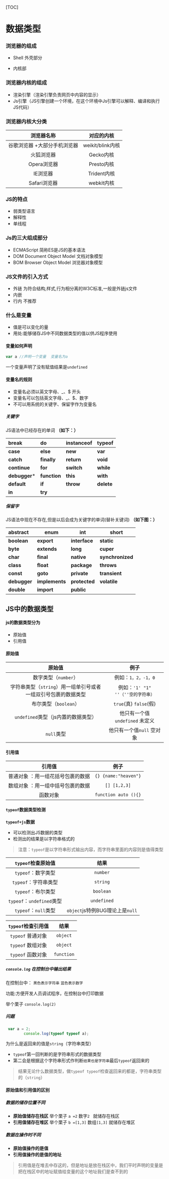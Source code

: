 

[TOC]



# 数据类型

### 浏览器的组成

- Shell  外壳部分 

- 内核部

### 浏览器内核的组成

- 渲染引擎（渲染引擎负责网页中内容的显示）
- Js引擎（JS引擎创建一个环境，在这个环境中Js引擎可以解释、编译和执行JS代码）

### 浏览器内核大分类

|          浏览器名称           |    对应的内核    |
| :-------------------------: | :--------------: |
| 谷歌浏览器  +大部分手机浏览器 | weikit/blink内核 |
|          火狐浏览器           |    Gecko内核     |
|          Opera浏览器          |    Presto内核    |
|           IE浏览器            |   Trident内核    |
|         Safari浏览器          |    webkit内核    |

### JS的特点

- 弱类型语言
- 解释性
- 单线程

### Js的三大组成部分

- ECMAScript   简称ES是JS的基本语法
- DOM              Document Object Model  文档对象模型
- BOM              Browser Object Model  浏览器对象模型

### JS文件的引入方式

- 外链   为符合结构,样式,行为相分离的W3C标准,一般是外链js文件
- 内嵌
- 行内  不推荐

### 什么是变量

- 值是可以变化的量  
- 用处:能够储存JS中不同数据类型的值以供JS程序使用

#### 变量如何声明

```JavaScript
var a //声明一个变量  变量名为a
```

一个变量声明了没有赋值结果是`undefined`

#### 变量名的规则

- 变量名必须以英文字母、_、$ 开头
- 变量名可以包括英文字母、_、$、数字
- 不可以用系统的关键字、保留字作为变量名

##### 关键字

JS语法中已经存在的单词 **（如下：）**

| break         | do           | instanceof | typeof     |
| :------------ | :----------- | :--------- | :--------- |
| **case**      | **else**     | **new**    | **var**    |
| **catch**     | **finally**  | **return** | **void**   |
| **continue**  | **for**      | **switch** | **while**  |
| **debugger*** | **function** | **this**   | **with**   |
| **default**   | **if**       | **throw**  | **delete** |
| **in**        | **try**      |            |            |



##### 保留字

JS语法中现在不存在,但是以后会成为关键字的单词(替补关键词)  **（如下图：）**

| abstract     | **enum**       | int           | short            |
| :----------- | -------------- | ------------- | ---------------- |
| **boolean**  | **export**     | **interface** | **static**       |
| **byte**     | **extends**    | **long**      | **cuper**        |
| **char**     | **final**      | **native**    | **synchronized** |
| **class**    | **float**      | **package**   | **throws**       |
| **const**    | **goto**       | **private**   | **transient**    |
| **debugger** | **implements** | **protected** | **volatile**     |
| **double**   | **import**     | **public**    |                  |



## JS中的数据类型

#### js的数据类型分为

- 原始值
- 引用值

#### 原始值

|                            原始值                            |                例子                 |
| :----------------------------------------------------------: | :---------------------------------: |
|                     数字类型（`number`）                     |         例如：`1，2，-1，0`         |
| 字符串类型（`string`）用一组单引号或者一组双引号包裹的数据类型 | 例如：`'1' "1"  ''（''空的字符串）` |
|                    布尔类型（`boolean`）                     |       `true`(真) `false`(假)        |
|             `undefined`类型（js内置的数据类型）              |   他只有一个值`undefined` 未定义    |
|                          `null`类型                          |      他只有一个值`null` 空对象      |

#### 引用值

|              引用值               |         例子         |
| :-------------------------------: | :------------------: |
| 普通对象 ：用一组花括号包裹的数据 | `{} {name:"heaven"}` |
| 数组对象 ：用一组中括号包裹的数据 |     `[] [1,2,3]`     |
|             函数对象              | `function auto (){}` |

#### `typeof`数据类型检测

**`typeof+js`数据**

- 可以检测出JS数据的类型
- 检测出的结果是以字符串格式的

> 注意：`typeof`是以字符串形式输出内容，而字符串里面的内容则是值得类型

|    `typeof`检查原始值     |              结果               |
| :-----------------------: | :-----------------------------: |
|    `typeof`：数字类型     |            `number`             |
|   `typeof`：字符串类型    |            `string`             |
|    `typeof`：布尔类型     |            `boolean`            |
| `typeof`：`undefined`类型 |           `undefined`           |
|   `typeof`：`null`类型    | `object`js特例BUG理论上是`null` |

| `typeof`检查引用值 |    结果    |
| :----------------: | :--------: |
| `typeof` 普通对象  |  `object`  |
| `typeof` 数组对象  |  `object`  |
| `typeof` 函数对象  | `function` |

##### `console.log` 在控制台中输出结果

在控制台中： `黑色表示字符串` `蓝色表示数字`

功能:方便开发人员调试程序，在控制台中打印数据  

举个栗子  `console.log(2)`

##### 问题

```JavaScript
 var a = 2;
        console.log(typeof typeof a);
```

为什么是返回来的值是`string`（字符串类型）

- `typeof`第一回判断的是字符串形式的数据类型
- 第二会是根据这个字符串形式作判断`结果也是字符串`最后`typeof`返回来的

> 结果无论什么数据类型，做`typeof typeof`检查返回来的都是，字符串类型的（`string`）



#### 原始值和引用值的区别

##### 数据的储存位置不同

- **原始值储存在栈区**     举个栗子 `a =2`           数字`2 `            就储存在栈区
- **引用值储存在堆区**     举个栗子 `b =[1,3]`   数组`[1,3]`   就储存在堆区

##### 数据在操作时不同

- **原始值操作的是值**
- **引用值操作的是值的地址**

> 引用值是在堆去中存这的，但是地址是放在栈区中，我们平时声明的变量是把在栈区中的地址赋值给变量的这个地址我们是查不到的

